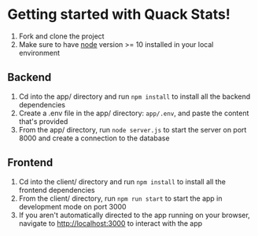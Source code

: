 # Getting started with Quack Stats!

1. Fork and clone the project
2. Make sure to have [node](https://nodejs.org/en/download/) version >= 10 installed in your local environment

## Backend

1. Cd into the app/ directory and run `npm install` to install all the backend dependencies
2. Create a .env file in the app/ directory: `app/.env`, and paste the content that's provided
3. From the app/ directory, run `node server.js` to start the server on port 8000 and create a connection to the database

## Frontend

1. Cd into the client/ directory and run `npm install` to install all the frontend dependencies
2. From the client/ directory, run `npm run start` to start the app in development mode on port 3000
3. If you aren't automatically directed to the app running on your browser, navigate to [http://localhost:3000](http://localhost:3000) to interact with the app

